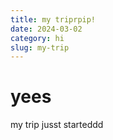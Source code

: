 ```yaml
---
title: my triprpip!
date: 2024-03-02
category: hi
slug: my-trip
---
```


# yees

my trip jusst starteddd
